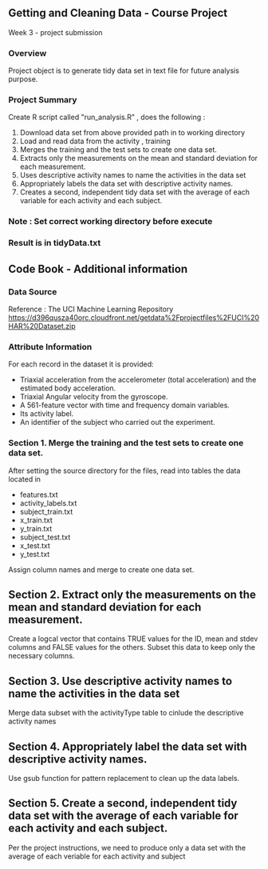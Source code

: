 ## Getting and Cleaning Data -  Course Project
Week 3 - project submission

### Overview
Project object is to generate tidy data set in text file for future analysis purpose. 

### Project Summary

Create R script called "run_analysis.R" , does the following :
1. Download data set from  above provided path in to working directory
2. Load and read data from the activity , training 
3. Merges the training and the test sets to create one data set.
4. Extracts only the measurements on the mean and standard deviation for each measurement. 
5. Uses descriptive activity names to name the activities in the data set
6. Appropriately labels the data set with descriptive activity names. 
7. Creates a second, independent tidy data set with the average of each variable for each activity and each subject. 

### Note : Set correct working directory before execute 
### Result is in tidyData.txt

## Code Book - Additional information

### Data Source  
Reference : The UCI Machine Learning Repository
https://d396qusza40orc.cloudfront.net/getdata%2Fprojectfiles%2FUCI%20HAR%20Dataset.zip 

### Attribute Information
For each record in the dataset it is provided: 
- Triaxial acceleration from the accelerometer (total acceleration) and the estimated body acceleration. 
- Triaxial Angular velocity from the gyroscope. 
- A 561-feature vector with time and frequency domain variables. 
- Its activity label. 
- An identifier of the subject who carried out the experiment.

### Section 1. Merge the training and the test sets to create one data set.
After setting the source directory for the files, read into tables the data located in
- features.txt
- activity_labels.txt
- subject_train.txt
- x_train.txt
- y_train.txt
- subject_test.txt
- x_test.txt
- y_test.txt

Assign column names and merge to create one data set.

## Section 2. Extract only the measurements on the mean and standard deviation for each measurement. 
Create a logcal vector that contains TRUE values for the ID, mean and stdev columns and FALSE values for the others.
Subset this data to keep only the necessary columns.

## Section 3. Use descriptive activity names to name the activities in the data set
Merge data subset with the activityType table to cinlude the descriptive activity names

## Section 4. Appropriately label the data set with descriptive activity names.
Use gsub function for pattern replacement to clean up the data labels.

## Section 5. Create a second, independent tidy data set with the average of each variable for each activity and each subject. 
Per the project instructions, we need to produce only a data set with the average of each veriable for each activity and subject
